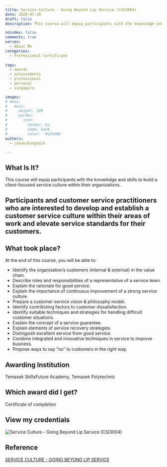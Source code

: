 ```yaml
---
title: Service Culture - Going Beyond Lip Service (CSI3004)
date: 2020-07-10
draft: false
description: This course will equip participants with the knowledge and skills to build a client-focused service culture within their organizations.

noindex: false
comments: true
series:
  - About Me
categories:
  - Professional Certificate
  
tags:
  - awards
  - achievements
  - professional
  - personal
  - singapore

images:
# menu:
#   main:
#     weight: 100
#     params:
#       icon:
#         vendor: bs
#         name: book
#         color: '#e24d0e'
authors:
  - conanzhangtech

---
```


## What Is It?

This course will equip participants with the knowledge and skills to build a client-focused service culture within their organizations.

Participants and customer service practitioners who are interested to develop and establish a customer service culture within their areas of work and elevate service standards for their customers.
---

## What took place?

At the end of this course, you will be able to:

- Identify the organisation’s customers (internal & external) in the value chain.
- Describe roles and responsibilities of a representative of a service team.
- Explain the rationale for good service.
- Explain the importance of continuous improvement of a strong service culture.
- Prepare a customer service vision & philosophy model.
- Identify contributing factors to customer dissatisfaction.
- Identify suitable techniques and strategies for handling difficult customer situations.
- Explain the concept of a service guarantee.
- Explain elements of service recovery strategies.
- Distinguish excellent service from good service.
- Combine integrated and innovative techniques in service to improve business.
- Propose ways to say “no” to customers in the right way.

## Awarding Institution

Temasek SkillsFuture Academy, Temasek Polytechnic

## Which award did I get?

Certificate of completion

## View my credentials


![Service Culture - Going Beyond Lip Service (CSI3004)](credential1.jpg)

## Reference


[SERVICE CULTURE - GOING BEYOND LIP SERVICE](https://www.tp.edu.sg/schools-and-courses/adult-learners/all-courses/online-learning/micro-learning-courses/service-culture-going-beyond-lip-service.html)


